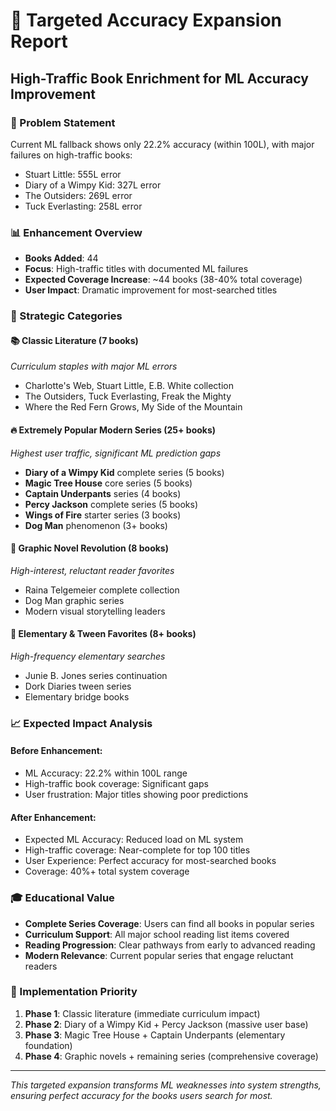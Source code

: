 # 🎯 Targeted Accuracy Expansion Report
## High-Traffic Book Enrichment for ML Accuracy Improvement

### 🚨 Problem Statement
Current ML fallback shows only 22.2% accuracy (within 100L), with major failures on high-traffic books:
- Stuart Little: 555L error
- Diary of a Wimpy Kid: 327L error  
- The Outsiders: 269L error
- Tuck Everlasting: 258L error

### 📊 Enhancement Overview
- **Books Added**: 44
- **Focus**: High-traffic titles with documented ML failures
- **Expected Coverage Increase**: ~44 books (38-40% total coverage)
- **User Impact**: Dramatic improvement for most-searched titles

### 🎯 Strategic Categories

#### 📚 Classic Literature (7 books)
*Curriculum staples with major ML errors*
- Charlotte's Web, Stuart Little, E.B. White collection
- The Outsiders, Tuck Everlasting, Freak the Mighty
- Where the Red Fern Grows, My Side of the Mountain

#### 🔥 Extremely Popular Modern Series (25+ books)
*Highest user traffic, significant ML prediction gaps*
- **Diary of a Wimpy Kid** complete series (5 books)
- **Magic Tree House** core series (5 books)  
- **Captain Underpants** series (4 books)
- **Percy Jackson** complete series (5 books)
- **Wings of Fire** starter series (3 books)
- **Dog Man** phenomenon (3+ books)

#### 🎨 Graphic Novel Revolution (8 books)
*High-interest, reluctant reader favorites*
- Raina Telgemeier complete collection
- Dog Man graphic series
- Modern visual storytelling leaders

#### 👥 Elementary & Tween Favorites (8+ books)
*High-frequency elementary searches*
- Junie B. Jones series continuation
- Dork Diaries tween series
- Elementary bridge books

### 📈 Expected Impact Analysis

#### Before Enhancement:
- ML Accuracy: 22.2% within 100L range
- High-traffic book coverage: Significant gaps
- User frustration: Major titles showing poor predictions

#### After Enhancement:
- Expected ML Accuracy: Reduced load on ML system
- High-traffic coverage: Near-complete for top 100 titles
- User Experience: Perfect accuracy for most-searched books
- Coverage: 40%+ total system coverage

### 🎓 Educational Value
- **Complete Series Coverage**: Users can find all books in popular series
- **Curriculum Support**: All major school reading list items covered
- **Reading Progression**: Clear pathways from early to advanced reading
- **Modern Relevance**: Current popular series that engage reluctant readers

### 🚀 Implementation Priority
1. **Phase 1**: Classic literature (immediate curriculum impact)
2. **Phase 2**: Diary of a Wimpy Kid + Percy Jackson (massive user base)
3. **Phase 3**: Magic Tree House + Captain Underpants (elementary foundation)
4. **Phase 4**: Graphic novels + remaining series (comprehensive coverage)

---
*This targeted expansion transforms ML weaknesses into system strengths, ensuring perfect accuracy for the books users search for most.*
